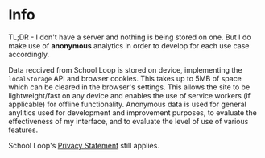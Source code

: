 # Info
TL;DR - I don't have a server and nothing is being stored on one. But I do make use of **anonymous** analytics in order to develop for each use case accordingly.  

Data reccived from School Loop is stored on device, implementing the `localStorage` API and browser cookies. This takes up to 5MB of space which can be cleared in the browser's settings. This allows the site to be lightweight/fast on any device and enables the use of service workers (if applicable) for offline functionality. Anonymous data is used for general anylitics used for development and improvement purposes, to evaluate the effectiveness of my interface, and to evaluate the level of use of various features.



School Loop's [Privacy Statement](https://www.schoolloop.com/privacy-statement) still applies.
